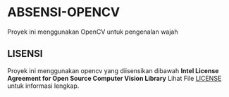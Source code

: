 # ABSENSI-OPENCV
Proyek ini menggunakan OpenCV untuk pengenalan wajah

## LISENSI
Proyek ini menggunakan opencv yang diisensikan dibawah **Intel License Agreement for Open Source Computer Vision Library**
Lihat File [LICENSE](LICENSE) untuk informasi lengkap.

